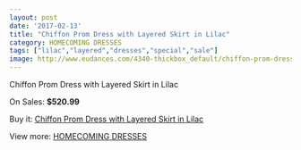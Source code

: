 ```yaml
---
layout: post
date: '2017-02-13'
title: "Chiffon Prom Dress with Layered Skirt in Lilac"
category: HOMECOMING DRESSES
tags: ["lilac","layered","dresses","special","sale"]
image: http://www.eudances.com/4340-thickbox_default/chiffon-prom-dress-with-layered-skirt-in-lilac.jpg
---
```

Chiffon Prom Dress with Layered Skirt in Lilac

On Sales: **$520.99**
<a href="https://www.eudances.com/en/homecoming-dresses/1450-chiffon-prom-dress-with-layered-skirt-in-lilac.html"><amp-img layout="responsive" width="600" height="600" src="//www.eudances.com/4340-thickbox_default/chiffon-prom-dress-with-layered-skirt-in-lilac.jpg" alt="Chiffon Prom Dress with Layered Skirt in Lilac 0" /></a>

Buy it: [Chiffon Prom Dress with Layered Skirt in Lilac](https://www.eudances.com/en/homecoming-dresses/1450-chiffon-prom-dress-with-layered-skirt-in-lilac.html "Chiffon Prom Dress with Layered Skirt in Lilac")

View more: [HOMECOMING DRESSES](https://www.eudances.com/en/15-homecoming-dresses "HOMECOMING DRESSES")